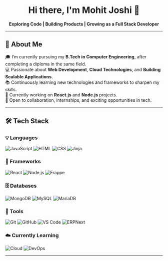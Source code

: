 <h1 align="center">Hi there, I'm Mohit Joshi 👋</h1>

<p align="center">
  <b>Exploring Code | Building Products | Growing as a Full Stack Developer</b>
</p>

---

## 🚀 About Me

🎓 I’m currently pursuing my **B.Tech in Computer Engineering**, after completing a diploma in the same field.  
💻 Passionate about **Web Development**, **Cloud Technologies**, and **Building Scalable Applications**.  
📚 Continuously learning new technologies and frameworks to sharpen my skills.  
🌱 Currently working on **React.js** and **Node.js** projects.  
🤝 Open to collaboration, internships, and exciting opportunities in tech.

---

## 🛠️ Tech Stack

### 💡 Languages  
![JavaScript](https://img.shields.io/badge/JAVASCRIPT-F7DF1E?style=for-the-badge&logo=javascript&logoColor=black)
![HTML](https://img.shields.io/badge/HTML5-E34F26?style=for-the-badge&logo=html5&logoColor=white)
![CSS](https://img.shields.io/badge/CSS3-1572B6?style=for-the-badge&logo=css3&logoColor=white)
![Jinja](https://img.shields.io/badge/JINJA-B41717?style=for-the-badge&logo=jinja&logoColor=white)

### 🧱 Frameworks  
![React](https://img.shields.io/badge/REACT-20232A?style=for-the-badge&logo=react&logoColor=61DAFB)
![Node.js](https://img.shields.io/badge/NODE.JS-339933?style=for-the-badge&logo=node.js&logoColor=white)
![Frappe](https://img.shields.io/badge/FRAPPE-5271FF?style=for-the-badge&logo=frappe&logoColor=white)

### 🗄️ Databases  
![MongoDB](https://img.shields.io/badge/MONGODB-47A248?style=for-the-badge&logo=mongodb&logoColor=white)
![MySQL](https://img.shields.io/badge/MYSQL-005C84?style=for-the-badge&logo=mysql&logoColor=white)
![MariaDB](https://img.shields.io/badge/MARIADB-003545?style=for-the-badge&logo=mariadb&logoColor=white)

### 🔧 Tools  
![Git](https://img.shields.io/badge/GIT-F05032?style=for-the-badge&logo=git&logoColor=white)
![GitHub](https://img.shields.io/badge/GITHUB-181717?style=for-the-badge&logo=github&logoColor=white)
![VS Code](https://img.shields.io/badge/VSCODE-007ACC?style=for-the-badge&logo=visual-studio-code&logoColor=white)
![ERPNext](https://img.shields.io/badge/ERPNEXT-3E82F7?style=for-the-badge&logo=frappe&logoColor=white)

### ☁️ Currently Learning  
![Cloud](https://img.shields.io/badge/CLOUD_ENGINEERING-0A66C2?style=for-the-badge&logo=cloudflare&logoColor=white)
![DevOps](https://img.shields.io/badge/DEVOPS-FF6C37?style=for-the-badge&logo=azuredevops&logoColor=white)

---
